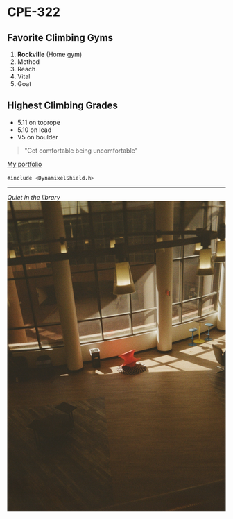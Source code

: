 # CPE-322
## Favorite Climbing Gyms
1. **Rockville** (Home gym)
2. Method
3. Reach
4. Vital
5. Goat

## Highest Climbing Grades
- 5.11 on toprope
- 5.10 on lead
- V5 on boulder

> "Get comfortable being uncomfortable"

[My portfolio](https://suhyoonbeom.github.io/)

`#include <DynamixelShield.h>`

---
*Quiet in the library*
![film](000012340039.jpg)
